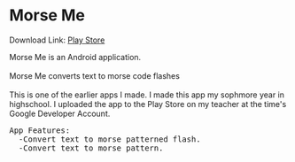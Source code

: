 <!DOCTYPE HTML>
<html>  
<h1>Morse Me</h1>
<p>Download Link: <a href='https://play.google.com/store/apps/details?id=com.michaelhawk.csastudent2015.morseme&hl=en'>Play Store</a></p>
<p>Morse Me is an Android application. </br></br>Morse Me converts text to morse code flashes<br><br>
This is one of the earlier apps I made. I made this app my sophmore year in highschool. I uploaded the app to the Play Store on my teacher at the time's Google Developer Account. 
<pre>
App Features:
  -Convert text to morse patterned flash.
  -Convert text to morse pattern.
</pre>
</p>
</html>
